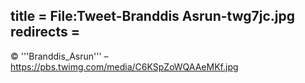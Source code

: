 title = File:Tweet-Branddis Asrun-twg7jc.jpg
redirects =
---

© '''Branddis_Asrun''' – https://pbs.twimg.com/media/C6KSpZoWQAAeMKf.jpg